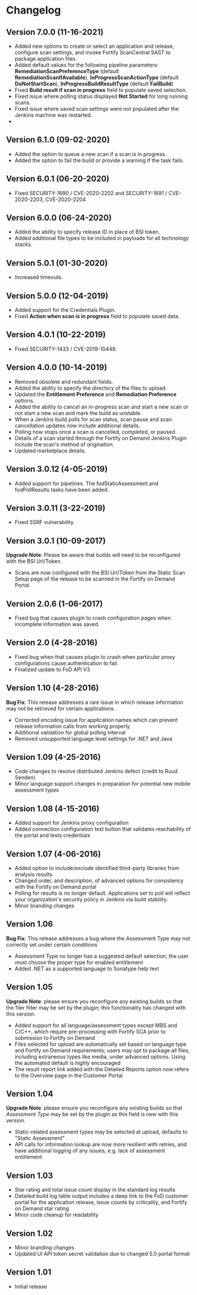 # Changelog
## Version 7.0.0 (11-16-2021)
- Added new options to create or select an application and release, configure scan settings, and invoke Fortify ScanCentral SAST to package application files.
- Added default values for the following pipeline parameters: **RemediationScanPreferenceType** (default **RemediationScanIfAvailable**), **InProgressScanActionType** (default **DoNotStartScan**), **InProgressBuildResultType** (default **FailBuild**)
- Fixed **Build result if scan in progress** field to populate saved selection.
- Fixed issue where polling status displayed **Not Started** for long running scans.
- Fixed issue where saved scan settings were not populated after the Jenkins machine was restarted.
- 
## Version 6.1.0 (09-02-2020)
- Added the option to queue a new scan if a scan is in progress.
- Added the option to fail the build or provide a warning if the task fails.

## Version 6.0.1 (06-20-2020)
- Fixed SECURITY-1690 / CVE-2020-2202 and SECURITY-1691 / CVE-2020-2203, CVE-2020-2204

## Version 6.0.0 (06-24-2020)
- Added the ability to specify release ID in place of BSI token.
- Added additional file types to be included in payloads for all technology stacks.

## Version 5.0.1 (01-30-2020)
- Increased timeouts.

## Version 5.0.0 (12-04-2019)
- Added support for the Credentials Plugin.
- Fixed **Action when scan is in progress** field to populate saved data.

## Version 4.0.1 (10-22-2019)
- Fixed SECURITY-1433 / CVE-2019-10449.

## Version 4.0.0 (10-14-2019)
- Removed obsolete and redundant fields.
- Added the ability to specify the directory of the files to upload.
- Updated the **Entitlement Preference** and **Remediation Preference** options.
- Added the ability to cancel an in-progress scan and start a new scan or not start a new scan and mark the build as unstable.
- When a Jenkins build polls for scan status, scan pause and scan cancellation updates now include additional details.
- Polling now stops once a scan is cancelled, completed, or paused. 
- Details of a scan started through the Fortify on Demand Jenkins Plugin include the scan's method of origination. 
- Updated marketplace details.

## Version 3.0.12 (4-05-2019)
- Added support for pipelines. The fodStaticAssessment and fodPollResults tasks have been added.

## Version 3.0.11 (3-22-2019)
-   Fixed SSRF vulnerability.

## Version 3.0.1 (10-09-2017)
**Upgrade Note**: Please be aware that builds will need to be
reconfigured with the BSI Url/Token.

-   Scans are now configured with the BSI Url/Token from the Static Scan Setup page of the release to be scanned in the Fortify on Demand Portal.

## Version 2.0.6 (1-06-2017)
-   Fixed bug that causes plugin to crash configuration pages when
    incomplete information was saved.

## Version 2.0 (4-28-2016)
-   Fixed bug when that causes plugin to crash when particular proxy
    configurations cause authentication to fail.
-   Finalized update to FoD API V3

## Version 1.10 (4-28-2016)
**Bug Fix**: This release addresses a rare issue in which release
information may not be retrieved for certain applications.

-   Corrected encoding issue for application names which can prevent
    release information calls from working properly
-   Additional validation for global polling interval
-   Removed unsupported language level settings for .NET and Java

## Version 1.09 (4-25-2016)
-   Code changes to resolve distributed Jenkins defect (credit to Ruud
    Senden)
-   Minor language support changes in preparation for potential new
    mobile assessment types

## Version 1.08 (4-15-2016)
-   Added support for Jenkins proxy configuration
-   Added connection configuration test button that validates
    reachability of the portal and tests credentials

## Version 1.07 (4-06-2016)
-   Added option to include/exclude identified third-party libraries
    from analysis results
-   Changed order, and description, of advanced options for consistency
    with the Fortify on Demand portal
-   Polling for results is no longer default. Applications set to poll
    will reflect your organization's security policy in Jenkins via
    build stability.
-   Minor branding changes

## Version 1.06
**Bug Fix**: This release addresses a bug where the Assessment Type
may not correctly set under certain conditions

-   Assessment Type no longer has a suggested default selection; the
    user must choose the proper type for enabled entitlement
-   Added .NET as a supported language to Sonatype help text

## Version 1.05
**Upgrade Note**: please ensure you reconfigure any existing builds so
that the filer filter may be set by the plugin; this functionality has
changed with this version.

-   Added support for all language/assessment types except MBS and
    C/C++, which require pre-processing with Fortify SCA prior to
    submission to Fortify on Demand
-   Files selected for upload are automatically set based on language
    type and Fortify on Demand requirements; users may opt to package
    all files, including extraneous types like media, under advanced
    options. Using the automated default is *highly* encouraged
-   The result report link added with the Detailed Reports option now
    refers to the Overview page in the Customer Portal

## Version 1.04
**Upgrade Note**: please ensure you reconfigure any existing builds so
that *Assessment Type* may be set by the plugin as this field is new
with this version.

-   Static-related assessment types may be selected at upload, defaults
    to "Static Assessment"
-   API calls for information lookup are now more resilient with
    retries, and have additional logging of any issues, e.g. lack of
    assessment entitlement

## Version 1.03
-   Star rating and total issue count display in the standard log
    results
-   Detailed build log table output includes a deep link to the FoD
    customer portal for the application release, issue counts by
    criticality, and Fortify on Demand star rating
-   Minor code cleanup for readability

## Version 1.02
-   Minor branding changes
-   Updated UI API token secret validation due to changed 5.0 portal
    format

## Version 1.01
-   Initial release
